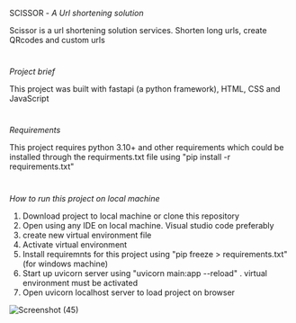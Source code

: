 SCISSOR  -  *A Url shortening solution*

Scissor is a url shortening solution services.  Shorten long urls, create QRcodes and custom urls 
#
*Project brief*

This project was built with fastapi (a python framework), HTML, CSS and JavaScript
#
*Requirements*

This project requires python 3.10+ and other requirements which could be installed through the requirments.txt file using "pip install -r requirements.txt"
#
*How to run this project on local machine*
1. Download project to local machine or clone this repository
2. Open using any IDE on local machine. Visual studio code preferably
3. create new virtual environment file
4. Activate virtual environment
5. Install requiremnts for this project using "pip freeze > requirements.txt" (for windows machine)
6. Start up uvicorn server using "uvicorn main:app --reload" .  virtual environment must be activated
7. Open uvicorn localhost server to load project on browser
   
![Screenshot (45)](https://github.com/techmogulofafrica/Scissor/assets/103323232/6d6c057a-67b8-4407-893b-d5316cb89c3e)

